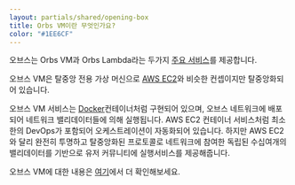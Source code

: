 ```yaml
---
layout: partials/shared/opening-box
title: Orbs VM이란 무엇인가요?
color: "#1EE6CF"
---
```


오브스는 Orbs VM과 Orbs Lambda라는 두가지 [주요 서비스](/execution-services)를 제공합니다.

오브스 VM은 탈중앙 전용 가상 머신으로 [AWS EC2](https://aws.amazon.com/ec2/)와 비슷한 컨셉이지만 탈중앙화되어 있습니다.

오브스 VM 서비스는 [Docker](https://www.docker.com/)컨테이너처럼 구현되어 있으며, 오브스 네트워크에 배포되어 네트워크 밸리데이터들에 의해 실행됩니다. AWS EC2 컨테이너 서비스처럼 최소한의 DevOps가 포함되어 오케스트레이션이 자동화되어 있습니다. 하지만 AWS EC2와 달리 완전히 투명하고 탈중앙화된 프로토콜로 네트워크에 참여한 독립된 수십여개의 밸리데이터를 기반으로 유저 커뮤니티에 실행서비스를 제공해줍니다.

오브스 VM에 대한 내용은 [여기](https://orbskorea.medium.com/orbs-vm-%EC%9E%90%EC%84%B8%ED%9E%88-%EC%82%B4%ED%8E%B4%EB%B3%B4%EA%B8%B0-efbb8a3cc48f)에서 더 확인해보세요.
